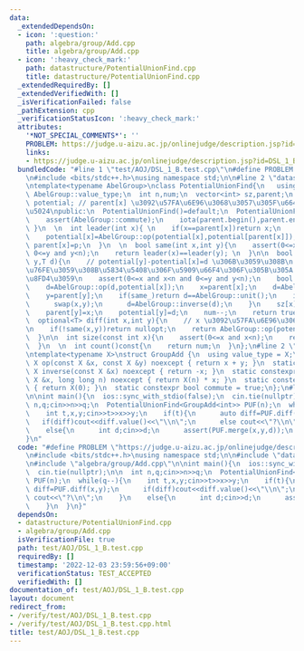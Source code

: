 ```yaml
---
data:
  _extendedDependsOn:
  - icon: ':question:'
    path: algebra/group/Add.cpp
    title: algebra/group/Add.cpp
  - icon: ':heavy_check_mark:'
    path: datastructure/PotentialUnionFind.cpp
    title: datastructure/PotentialUnionFind.cpp
  _extendedRequiredBy: []
  _extendedVerifiedWith: []
  _isVerificationFailed: false
  _pathExtension: cpp
  _verificationStatusIcon: ':heavy_check_mark:'
  attributes:
    '*NOT_SPECIAL_COMMENTS*': ''
    PROBLEM: https://judge.u-aizu.ac.jp/onlinejudge/description.jsp?id=DSL_1_B
    links:
    - https://judge.u-aizu.ac.jp/onlinejudge/description.jsp?id=DSL_1_B
  bundledCode: "#line 1 \"test/AOJ/DSL_1_B.test.cpp\"\n#define PROBLEM \"https://judge.u-aizu.ac.jp/onlinejudge/description.jsp?id=DSL_1_B\"\
    \n#include <bits/stdc++.h>\nusing namespace std;\n\n#line 2 \"datastructure/PotentialUnionFind.cpp\"\
    \ntemplate<typename AbelGroup>\nclass PotentialUnionFind{\n   using T=typename\
    \ AbelGroup::value_type;\n  int n,num;\n  vector<int> sz,parent;\n  vector<T>\
    \ potential; // parent[x] \u3092\u57FA\u6E96\u3068\u3057\u305F\u6642\u306E x \u306E\
    \u5024\npublic:\n  PotentialUnionFind()=default;\n  PotentialUnionFind(int n):n(n),num(n),sz(n,1),parent(n,0),potential(n,AbelGroup::unit()){\n\
    \    assert(AbelGroup::commute);\n    iota(parent.begin(),parent.end(),0);\n \
    \ }\n  \n  int leader(int x){ \n    if(x==parent[x])return x;\n    int p=leader(parent[x]);\n\
    \    potential[x]=AbelGroup::op(potential[x],potential[parent[x]]);\n    return\
    \ parent[x]=p;\n  }\n  \n  bool same(int x,int y){\n    assert(0<=x and x<n and\
    \ 0<=y and y<n);\n    return leader(x)==leader(y); \n  }\n\n  bool merge(int x,int\
    \ y,T d){\n    // potential[y]-potential[x]=d \u306B\u3059\u308B\n    // \u77DB\
    \u76FE\u3059\u308B\u5834\u5408\u306F\u5909\u66F4\u306F\u305B\u305A false \u3092\
    \u8FD4\u3059\n    assert(0<=x and x<n and 0<=y and y<n);\n    bool same_=same(x,y);\n\
    \    d=AbelGroup::op(d,potential[x]);\n    x=parent[x];\n    d=AbelGroup::op(d,AbelGroup::inverse(potential[y]));\n\
    \    y=parent[y];\n    if(same_)return d==AbelGroup::unit();\n    if(sz[x]<sz[y]){\n\
    \      swap(x,y);\n      d=AbelGroup::inverse(d);\n    }\n    sz[x]+=sz[y];\n\
    \    parent[y]=x;\n    potential[y]=d;\n    num--;\n    return true;\n  }\n\n\
    \  optional<T> diff(int x,int y){\n    // x \u3092\u57FA\u6E96\u3068\u3059\u308B\
    \n    if(!same(x,y))return nullopt;\n    return AbelGroup::op(potential[y],AbelGroup::inverse(potential[x]));\n\
    \  }\n\n  int size(const int x){\n    assert(0<=x and x<n);\n    return sz[leader(x)];\n\
    \  }\n  \n  int count()const{\n    return num;\n  }\n};\n#line 2 \"algebra/group/Add.cpp\"\
    \ntemplate<typename X>\nstruct GroupAdd {\n  using value_type = X;\n  static constexpr\
    \ X op(const X &x, const X &y) noexcept { return x + y; }\n  static constexpr\
    \ X inverse(const X &x) noexcept { return -x; }\n  static constexpr X power(const\
    \ X &x, long long n) noexcept { return X(n) * x; }\n  static constexpr X unit()\
    \ { return X(0); }\n  static constexpr bool commute = true;\n};\n#line 7 \"test/AOJ/DSL_1_B.test.cpp\"\
    \n\nint main(){\n  ios::sync_with_stdio(false);\n  cin.tie(nullptr);\n\n  int\
    \ n,q;cin>>n>>q;\n  PotentialUnionFind<GroupAdd<int>> PUF(n);\n  while(q--){\n\
    \    int t,x,y;cin>>t>>x>>y;\n    if(t){\n      auto diff=PUF.diff(x,y);\n   \
    \   if(diff)cout<<diff.value()<<\"\\n\";\n      else cout<<\"?\\n\";\n    }\n\
    \    else{\n      int d;cin>>d;\n      assert(PUF.merge(x,y,d));\n    }\n  }\n\
    }\n"
  code: "#define PROBLEM \"https://judge.u-aizu.ac.jp/onlinejudge/description.jsp?id=DSL_1_B\"\
    \n#include <bits/stdc++.h>\nusing namespace std;\n\n#include \"datastructure/PotentialUnionFind.cpp\"\
    \n#include \"algebra/group/Add.cpp\"\n\nint main(){\n  ios::sync_with_stdio(false);\n\
    \  cin.tie(nullptr);\n\n  int n,q;cin>>n>>q;\n  PotentialUnionFind<GroupAdd<int>>\
    \ PUF(n);\n  while(q--){\n    int t,x,y;cin>>t>>x>>y;\n    if(t){\n      auto\
    \ diff=PUF.diff(x,y);\n      if(diff)cout<<diff.value()<<\"\\n\";\n      else\
    \ cout<<\"?\\n\";\n    }\n    else{\n      int d;cin>>d;\n      assert(PUF.merge(x,y,d));\n\
    \    }\n  }\n}"
  dependsOn:
  - datastructure/PotentialUnionFind.cpp
  - algebra/group/Add.cpp
  isVerificationFile: true
  path: test/AOJ/DSL_1_B.test.cpp
  requiredBy: []
  timestamp: '2022-12-03 23:59:56+09:00'
  verificationStatus: TEST_ACCEPTED
  verifiedWith: []
documentation_of: test/AOJ/DSL_1_B.test.cpp
layout: document
redirect_from:
- /verify/test/AOJ/DSL_1_B.test.cpp
- /verify/test/AOJ/DSL_1_B.test.cpp.html
title: test/AOJ/DSL_1_B.test.cpp
---
```

